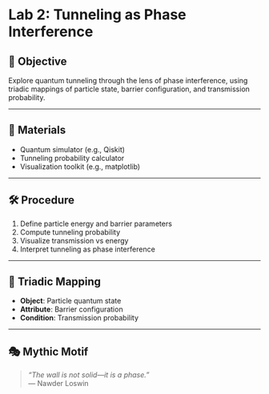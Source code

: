 # Lab 2: Tunneling as Phase Interference

## 🧭 Objective  
Explore quantum tunneling through the lens of phase interference, using triadic mappings of particle state, barrier configuration, and transmission probability.

---

## 🧪 Materials  
- Quantum simulator (e.g., Qiskit)  
- Tunneling probability calculator  
- Visualization toolkit (e.g., matplotlib)

---

## 🛠️ Procedure  
1. Define particle energy and barrier parameters  
2. Compute tunneling probability  
3. Visualize transmission vs energy  
4. Interpret tunneling as phase interference

---

## 📐 Triadic Mapping  
- **Object**: Particle quantum state  
- **Attribute**: Barrier configuration  
- **Condition**: Transmission probability

---

## 🎭 Mythic Motif  
> *“The wall is not solid—it is a phase.”*  
> — Nawder Loswin

